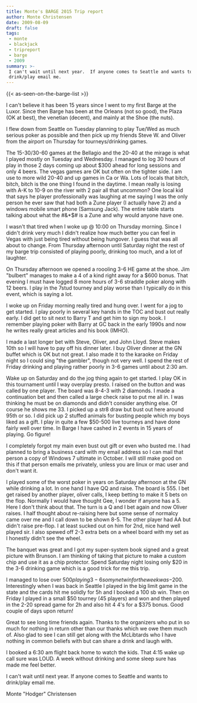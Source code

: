 ```yaml
---
title: Monte's BARGE 2015 Trip report 
author: Monte Christensen
date: 2009-08-09
draft: false
tags:
 - monte
 - blackjack
 - tripreport
 - barge
 - 2009
summary: >-
 I can't wait until next year.  If anyone comes to Seattle and wants to 
 drink/play email me.
---
```


{{< as-seen-on-the-barge-list >}}

I can't believe it has been 15 years since I went to my first Barge at the
Luxor.  Since then Barge has been at the Orleans (not so good), the Plaza
(OK at best), the venetian (decent), and mainly at the Shoe (the nuts).

I flew down from Seattle on Tuesday planning to play Tue/Wed as much serious
poker as possible and then pick up my friends Steve W. and Oliver from the
airport on Thursday for tourneys/drinking games.

The 15-30/30-60 games at the Bellagio and the 20-40 at the mirage is what I
played mostly on Tuesday and Wednesday.  I managed to log 30 hours of play
in those 2 days coming up about $300 ahead for long sessions and only 4
beers.  The vegas games are OK but often on the tighter side.  I am use to
more wild 20-40 and up games in Ca or Wa.  Lots of locals that bitch, bitch, 
bitch is the one thing I found in the daytime.  I mean really is losing with 
A-K to 10-9 on the river with 2 pair all that uncommon?  One local kid that 
says he player professionally was laughing at me saying I was the only 
person he ever saw that had both a Zune player (I actually have 2) and a 
windows mobile smart phone (Samsung Jack).  The entire table starts talking 
about what the #&*$# is a Zune and why would anyone have one.

I wasn't that tired when I woke up @ 10:00 on Thursday morning.  Since I 
didn't drink very much I didn't realize how much better you can feel in 
Vegas with just being tired without being hungover.  I guess that was all 
about to change.  From Thursday afternoon until Saturday night the rest of 
my barge trip consisted of playing poorly,
drinking too much, and a lot of laughter.

On Thursday afternoon we opened a roooling 3-6 HE game at the shoe.  Jim
"bulbert" manages to make a 4 of a kind right away for a $600 bonus.   That 
evening I must have logged 8 more hours of 3-6 straddle poker along with 12 
beers.  I play in the 7stud tourney and play worse than I typically do in 
this event, which is saying a lot.

I woke up on Friday morning really tired and hung over.  I went for a jog to 
get started.  I play poorly in several key hands in the TOC and bust out 
really early.  I did get to sit next to Barry T and get him to sign my book. 
I remember playing poker with Barry at GC back in the early 1990s and now he 
writes really great articles and his book (IMHO).

I made a last longer bet with Steve, Oliver, and John Lloyd.  Steve makes 
10th so I will have to pay off his dinner later.  I buy Oliver dinner at the 
GN buffet which is OK but not great.  I also made it to the karaoke on 
Friday night so I could sing "the gambler", though not very well.  I spend 
the rest of Friday drinking and playing rather poorly in 3-6 games until 
about 2:30 am.

Wake up on Saturday and do the jog thing again to get started.  I play OK in 
this tournament until I way overplay presto.  I raised on the button and was 
called by one player.  The board was 8-4-3 with 2 diamonds.  I made a 
continuation bet and then called a large check raise to put me all in.  I 
was thinking he must be on diamonds and didn't consider anything else.  Of 
course he shows me 33.  I picked up a str8 draw but bust out here around 
95th or so.  I did pick up 2 stuffed animals for busting people which my 
boys liked as a gift.  I play in quite a few $50-500 live tourneys and have 
done fairly well over time.  In Barge I have cashed in 2 events in 15 years 
of playing.  Go figure!

I completely forgot my main even bust out gift or even who busted me.  I had 
planned to bring a business card with my email address so I can mail that 
person a copy of Windows 7 ultimate in October.  I will still make good on 
this if that person emails me privately, unless you are linux or mac user 
and don't want it.

I played some of the worst poker in years on Saturday afternoon at the GN 
while drinking a lot.  In one hand I have QQ and raise.  The board is 555. 
I bet get raised by another player, oliver calls, I keep betting to make it 
5 bets on the flop.  Normally I would have thought Gee, I wonder if anyone 
has a 5.  Here I don't think about that.  The turn is a Q and I bet again 
and now Oliver raises.  I half thought about re-raising here but some sense 
of normalcy came over me and I call down to be shown 8-5.  The other player 
had AA but didn't raise pre-flop.  I at least sucked out on him for 2nd, 
nice hand well played sir.  I also spewed off 2-3 extra bets on a wheel 
board with my set as I honestly didn't see the wheel.

The banquet was great and I got my super-system book signed and a great 
picture with Brunson.  I am thinking of taking that picture to make a custom 
chip and use it as a chip protector.  Spend Saturday night losing only $20 
in the 3-6 drinking game which is a good trick for me this trip.

I managed to lose over $500 playing 3-6 so my net win for the week 
was -$200. Interestingly when I was back in Seattle I played in the big 
limit game in the state and the cards hit me solidly for 5h and I booked a 
100 sb win.  Then on Friday I played in a small $50 tourney (45 players) and 
won and then played in the 2-20 spread game for 2h and also hit 4 4's for a 
$375 bonus.  Good couple of days upon return!

Great to see long time friends again.   Thanks to the organizers who put in 
so much for nothing in return other than our thanks which we owe them much 
of.  Also glad to see I can still get along with the McLibtards who I have 
nothing in common beliefs with but can share a drink and laugh with.

I booked a 6:30 am flight back home to watch the kids.  That 4:15 wake up 
call sure was LOUD.  A week without drinking and some sleep sure has made me 
feel better.

I can't wait until next year.  If anyone comes to Seattle and wants to 
drink/play email me.

Monte "Hodger" Christensen 

